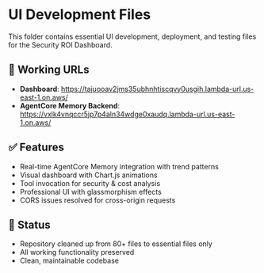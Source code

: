 # UI Development Files

This folder contains essential UI development, deployment, and testing files for the Security ROI Dashboard.

## 🚀 Working URLs
- **Dashboard**: https://tajuooav2jms35ubhnhtiscqvy0usgih.lambda-url.us-east-1.on.aws/
- **AgentCore Memory Backend**: https://vxlk4vnqccr5jp7p4aln34wdge0xaudq.lambda-url.us-east-1.on.aws/

## ✅ Features
- Real-time AgentCore Memory integration with trend patterns
- Visual dashboard with Chart.js animations
- Tool invocation for security & cost analysis
- Professional UI with glassmorphism effects
- CORS issues resolved for cross-origin requests

## 🧹 Status
- Repository cleaned up from 80+ files to essential files only
- All working functionality preserved
- Clean, maintainable codebase
